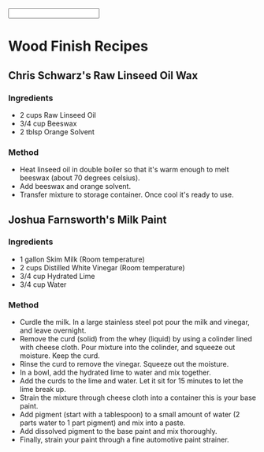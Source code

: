 <input type="text" />

# Wood Finish Recipes

## Chris Schwarz's Raw Linseed Oil Wax

### Ingredients
- 2 cups Raw Linseed Oil
- 3/4 cup Beeswax
- 2 tblsp Orange Solvent

### Method
- Heat linseed oil in double boiler so that it's warm enough to melt beeswax (about 70 degrees celsius).
- Add beeswax and orange solvent.
- Transfer mixture to storage container. Once cool it's ready to use.

## Joshua Farnsworth's Milk Paint

### Ingredients
- 1 gallon Skim Milk (Room temperature) 
- 2 cups Distilled White Vinegar (Room temperature) 
- 3/4 cup Hydrated Lime
- 3/4 cup Water

### Method
- Curdle the milk. In a large stainless steel pot pour the milk and vinegar, and leave overnight.
- Remove the curd (solid) from the whey (liquid) by using a colinder lined with cheese cloth. Pour mixture into the colinder, and squeeze out moisture. Keep the curd.
- Rinse the curd to remove the vinegar. Squeeze out the moisture.
- In a bowl, add the hydrated lime to water and mix together.
- Add the curds to the lime and water. Let it sit for 15 minutes to let the lime break up. 
- Strain the mixture through cheese cloth into a container this is your base paint.
- Add pigment (start with a tablespoon) to a small amount of water (2 parts water to 1 part pigment) and mix into a paste.
- Add dissolved pigment to the base paint and mix thoroughly.
- Finally, strain your paint through a fine automotive paint strainer.

